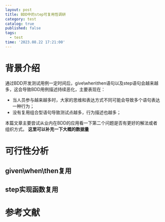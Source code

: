 ```yaml
---
layout: post
title: BDD中的step可复用性调研
category: test
catalog: true
published: false
tags:
  - test
time: '2023.08.22 17:21:00'
---
```

# 背景介绍
通过BDD开发测试用例一定时间后，give\when\then语句以及step语句会越来越多，这会导致BDD用例描述持续恶化，主要表现在：
- 当人员参与越来越多时，大家的思维和表达方式不同可能会导致多个语句表达一种行为；
- 没有复用组合型语句导致测试点越多，行为描述也越多；

本篇文章主要尝试从业内在BDD的应用看一下第二个问题是否有更好的解法或者组织方式。
**这里可以补充一下大概的数据量**

# 可行性分析
## given\when\then复用
## step实现函数复用

# 参考文献

